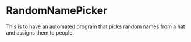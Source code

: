 # RandomNamePicker
This is to have an automated program that picks random names from a hat and assigns them to people.
